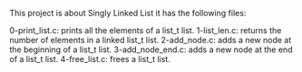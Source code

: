 This project is about Singly Linked List
it has the following files:

0-print_list.c: prints all the elements of a list_t list.
1-list_len.c: returns the number of elements in a linked list_t list.
2-add_node.c: adds a new node at the beginning of a list_t list.
3-add_node_end.c: adds a new node at the end of a list_t list.
4-free_list.c: frees a list_t list.
